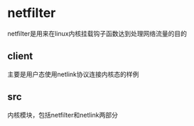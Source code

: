 # netfilter
netfilter是用来在linux内核挂载钩子函数达到处理网络流量的目的

## client
主要是用户态使用netlink协议连接内核态的样例
## src
内核模块，包括netfilter和netlink两部分
